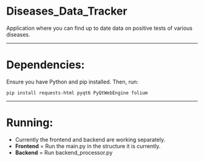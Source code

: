 # Diseases_Data_Tracker
Application where you can find up to date data on positive tests of various diseases.

---
# Dependencies:

Ensure you have Python and pip installed. Then, run:

```pip install requests-html pyqt6 PyQtWebEngine folium```

---
# Running:

- Currently the frontend and backend are working separately.
- **Frontend** = Run the main.py in the structure it is currently.
- **Backend** = Run backend_processor.py
